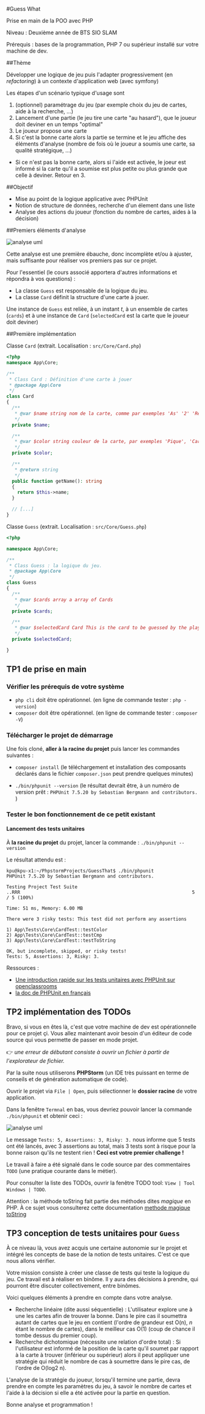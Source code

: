 #Guess What

Prise en main de la POO avec PHP

Niveau : Deuxième année de BTS SIO SLAM

Prérequis : bases de la programmation, PHP 7 ou supérieur installé sur votre machine de dev.  

##Thème 

Développer une logique de jeu puis l'adapter progressivement (en _refactoring_) à un contexte d'application web (avec symfony)   
 
Les étapes d'un scénario typique d'usage sont 

1. (optionnel) paramétrage du jeu (par exemple choix du jeu de cartes, aide à la recherche, ...)
2. Lancement d'une partie (le jeu tire une carte "au hasard"), que le joueur doit deviner en un temps "optimal"
3. Le joueur propose une carte  
4. Si c'est la bonne carte alors la partie se termine et le jeu affiche des éléments d'analyse (nombre de fois
 où le joueur a soumis une carte, sa qualité stratégique, ...)
* Si ce n'est pas la bonne carte, alors si l'aide est activée, le joeur est informé si la carte qu'il a soumise est 
plus petite ou plus grande que celle à deviner. Retour en 3.

##Objectif

* Mise au point de la logique applicative avec PHPUnit
* Notion de structure de données, recherche d'un élement dans une liste 
* Analyse des actions du joueur (fonction du nombre de cartes, aides à la décision)  

##Premiers éléments d'analyse 

![analyse uml](doc/guesswhat-analyse1.png)

Cette analyse est une première ébauche, donc incomplète et/ou à ajuster, mais suffisante pour réaliser 
vos premiers pas sur ce projet.

Pour l'essentiel (le cours associé apportera d'autres informations et répondra à vos questions) : 
* La classe `Guess` est responsable de la logique du jeu.
* La classe `Card` définit la structure d'une carte à jouer. 

Une instance de `Guess` est relièe, à un instant _t_, à un ensemble de cartes
 (`cards`) et à une instance de `Card` (`selectedCard` est la carte que le joueur doit deviner)   

##Première implémentation

Classe `Card` (extrait. Localisation : `src/Core/Card.php`)
```php
<?php
namespace App\Core;

/**
 * Class Card : Définition d'une carte à jouer
 * @package App\Core
 */
class Card
{
  /**
   * @var $name string nom de la carte, comme par exemples 'As' '2' 'Reine'
   */
  private $name;

  /**
   * @var $color string couleur de la carte, par exemples 'Pique', 'Carreau'
   */
  private $color;

  /**
   * @return string
   */
  public function getName(): string
  {
    return $this->name;
  }

  // [...]
}
```


Classe `Guess` (extrait. Localisation : `src/Core/Guess.php`)

```php
<?php

namespace App\Core;

/**
 * Class Guess : la logique du jeu.
 * @package App\Core
 */
class Guess
{
  /**
   * @var $cards array a array of Cards
   */
  private $cards;

  /**
   * @var $selectedCard Card This is the card to be guessed by the player
   */
  private $selectedCard;

}

```

## TP1 de prise en main

### Vérifier les prérequis de votre système

* `php cli`  doit être opérationnel. (en ligne de commande tester : `php -version`)
* `composer` doit être opérationnel. (en ligne de commande tester : `composer -V`)

### Télécharger le projet de démarrage


Une fois cloné, **aller à la racine du projet** puis lancer les commandes suivantes :
* `composer install`  (le téléchargement et installation des composants déclarés dans le fichier `composer.json` peut prendre quelques minutes)

* `./bin/phpunit --version` (le résultat devrait être, à un numéro de version prêt : `PHPUnit 7.5.20 by Sebastian Bergmann and contributors.` )

### Tester le bon fonctionnement de ce petit existant

#### Lancement des tests unitaires
  
À **la racine du projet** du projet, lancer la commande :  `./bin/phpunit --version`

Le résultat attendu est : 

    kpu@kpu-x1:~/PhpstormProjects/GuessThat$ ./bin/phpunit 
    PHPUnit 7.5.20 by Sebastian Bergmann and contributors.

    Testing Project Test Suite
    ..RRR                                                               5 / 5 (100%)

    Time: 51 ms, Memory: 6.00 MB

    There were 3 risky tests: This test did not perform any assertions

    1) App\Tests\Core\CardTest::testColor
    2) App\Tests\Core\CardTest::testCmp
    3) App\Tests\Core\CardTest::testToString

    OK, but incomplete, skipped, or risky tests!
    Tests: 5, Assertions: 3, Risky: 3.


Ressources :
* [Une introduction rapide sur les tests unitaires avec PHPUnit sur openclassrooms](https://openclassrooms.com/fr/courses/4087056-testez-et-suivez-letat-de-votre-application-php/4419446-premiers-pas-avec-phpunit-et-les-tests-unitaires)
* [la doc de PHPUnit en français](https://phpunit.readthedocs.io/fr/latest/)

## TP2 implémentation des TODOs 

Bravo, si vous en êtes là, c'est que votre machine de dev est opérationnelle pour ce projet çi.
Vous allez maintenant avoir besoin d'un éditeur de code source qui vous permette de passer en mode projet.

:point_right: _une erreur de débutant consiste à ouvrir un fichier à partir de l'explorateur de fichier._ 
 
Par la suite nous utiliserons **PHPStorm** (un IDE très puissant en terme de conseils et de génération automatique 
de code).
 
Ouvrir le projet via `File | Open`, puis sélectionner le **dossier racine** de votre application.

Dans la fenêtre `Termnal` en bas, vous devriez pouvoir lancer la commande `./bin/phpunit` et obtenir ceci :  

![analyse uml](doc/guesswhat-phpstorm.png)
 
Le message `Tests: 5, Assertions: 3, Risky: 3.` nous informe que 5 tests ont été lancés, avec 3 assertions au total, 
mais 3 tests sont à risque pour la bonne raison qu'ils ne testent rien ! **Ceci est votre premier challenge !**

Le travail à faire a été signalé dans le code source par des commentaires `TODO` (une pratique courante dans le métier).

Pour consulter la liste des TODOs, ouvrir la fenêtre TODO tool: `View | Tool Windows | TODO`.
 
Attention : la méthode toString fait partie des méthodes dites _magique_ en PHP. À ce sujet vous consulterez 
cette documentation [methode magique toString](https://www.php.net/manual/fr/language.oop5.magic.php#object.tostring)
 
## TP3 conception de tests unitaires pour `Guess`

À ce niveau là, vous avez acquis une certaine autonomie sur le projet et intégré les
concepts de base de la notion de tests unitaires. C'est ce que nous allons vérifier.

Votre mission consiste à créer une classe de tests qui teste la logique du jeu.
Ce travail est à réaliser en binôme. Il y aura des décisions à prendre, qui pourront être discuter collectivement, 
entre binômes.

Voici quelques éléments à prendre en compte dans votre analyse.

* Recherche linéaire (dite aussi séquentielle) : L'utilisateur explore une à une les cartes afin de trouver la bonne. 
Dans le pire cas il soumettra autant de cartes que le jeu en contient (l'ordre de grandeur est O(n), _n_ étant 
le nombre de cartes), dans le meilleur cas O(1) (coup de chance il tombe dessus du premier coup).  
* Recherche dichotomique (nécessite une relation d'ordre total) : Si l'utilisateur est informé de la position de 
la carte qu'il soumet par rapport à la carte à trouver (inférieur ou supérieur) alors il peut appliquer une 
stratégie qui réduit le nombre de cas à soumettre dans le pire cas, de l'ordre de O(log2 n). 

L'analyse de la stratégie du joueur, lorsqu'il termine une partie, devra prendre en compte les paramètres du jeu, 
à savoir le nombre de cartes et l'aide à la décision si elle a été activée pour la partie en question. 

Bonne analyse et programmation !
 